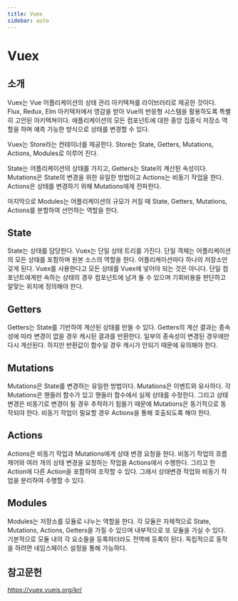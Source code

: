 ```yaml
---
title: Vuex
sidebar: auto
---
```

# Vuex
## 소개
Vuex는 Vue 어플리케이션의 상태 관리 아키텍쳐를 라이브러리로 제공한 것이다.
Flux, Redux, Elm 아키텍처에서 영감을 받아 Vue의 반응형 시스템을 활용하도록 특별히 고안된 아키텍쳐이다.
애플리케이션의 모든 컴포넌트에 대한 중앙 집중식 저장소 역할을 하며 예측 가능한 방식으로 상태를 변경할 수 있다.

Vuex는 Store라는 컨테이너를 제공한다. Store는 State, Getters, Mutations, Actions, Modules로 이루어 진다.

State는 어플리케이션의 상태를 가지고, Getters는 State의 계산된 속성이다.
Mutations은 State의 변경을 위한 유일한 방법이고 Actions는 비동기 작업을 한다. Actions은 상태를 변경하기 위해 Mutations에게 전파한다.

마지막으로 Modules는 어플리케이션의 규모가 커질 때 State, Getters, Mutations, Actions를 분할하여 선언하는 역할을 한다.

## State
State는 상태를 담당한다. Vuex는 단일 상태 트리를 가진다. 단일 객체는 어플리케이션의 모든 상태를 포함하며 원본 소스의 역할을 한다.
어플리케이션마다 하나의 저장소만 갖게 된다. Vuex를 사용한다고 모든 상태를 Vuex에 넣어야 되는 것은 아니다.
단일 컴포넌트에게만 속하는 상태의 경우 컴포넌트에 남겨 둘 수 있으며 기회비용을 판단하고 알맞는 위치에 정의해야 한다.

## Getters
Getters는 State를 기반하여 계산된 상태를 만들 수 있다. Getters의 계산 결과는 종속성에 따라 변경이 없을 경우 캐시된 결과를 반환한다. 일부의 종속성이 변경된 경우에만 다시 계산된다. 하지만 반환값이 함수일 경우 캐시가 안되기 때문에 유의해야 한다.

## Mutations
Mutations은 State를 변경하는 유일한 방법이다. Mutations은 이벤트와 유사하다. 각 Mutations은 핸들러 함수가 있고 핸들러 함수에서 실제 상태를 수정한다. 그리고 상태 변경은 비동기로 변경이 될 경우 추적하기 힘들기 때문에 Mutations은 동기적으로 동작되야 한다. 비동기 작업이 필요할 경우 Actions을 통해 호출되도록 해야 한다.

## Actions
Actions은 비동기 작업과 Mutations에게 상태 변경 요청을 한다. 비동기 작업의 흐름 제어와 여러 개의 상태 변경을 요청하는 작업을 Actions에서 수행한다. 그리고 한 Action에 다른 Action을 포함하여 조작할 수 있다. 그래서 상태변경 작업와 비동기 작업을 분리하여 수행할 수 있다.

## Modules
Modules는 저장소를 모듈로 나누는 역할을 한다. 각 모듈은 자체적으로 State, Mutations, Actions, Getters을 가질 수 있으며 내부적으로 또 모듈을 가실 수 있다. 기본적으로 모듈 내의 각 요소들을 등록하더라도 전역에 등록이 된다. 독립적으로 동작을 하려면 네임스페이스 설정을 통해 가능하다.

## 참고문헌
https://vuex.vuejs.org/kr/
